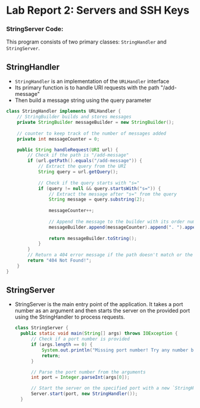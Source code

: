 # Lab Report 2: Servers and SSH Keys

### StringServer Code:
This program consists of two primary classes: `StringHandler` and `StringServer`.

## StringHandler

- `StringHandler` is an implementation of the `URLHandler` interface
- Its primary function is to handle URI requests with the path "/add-message"
- Then build a message string using the query parameter

```java
class StringHandler implements URLHandler {
    // StringBuilder builds and stores messages
    private StringBuilder messageBuilder = new StringBuilder();
    
    // counter to keep track of the number of messages added
    private int messageCounter = 0;

    public String handleRequest(URI url) {
        // Check if the path is "/add-message"
        if (url.getPath().equals("/add-message")) {
            // Extract the query from the URI
            String query = url.getQuery();
            
            // Check if the query starts with "s="
            if (query != null && query.startsWith("s=")) {
                // Extract the message after "s=" from the query
                String message = query.substring(2);
                
                messageCounter++;
                
                // Append the message to the builder with its order number
                messageBuilder.append(messageCounter).append(". ").append(message).append("\n");
                
                return messageBuilder.toString();
            }
        }
        // Return a 404 error message if the path doesn't match or the query is invalid
        return "404 Not Found!";
    }
}
```

## StringServer
- StringServer is the main entry point of the application. It takes a port number as an argument and then starts the server on the provided port using the StringHandler to process requests. 


  ```java
  class StringServer {
    public static void main(String[] args) throws IOException {
        // Check if a port number is provided
        if (args.length == 0) {
            System.out.println("Missing port number! Try any number between 1024 to 49151");
            return;
        }

        // Parse the port number from the arguments
        int port = Integer.parseInt(args[0]);

        // Start the server on the specified port with a new `StringHandler` instance
        Server.start(port, new StringHandler());
    }

``` 
